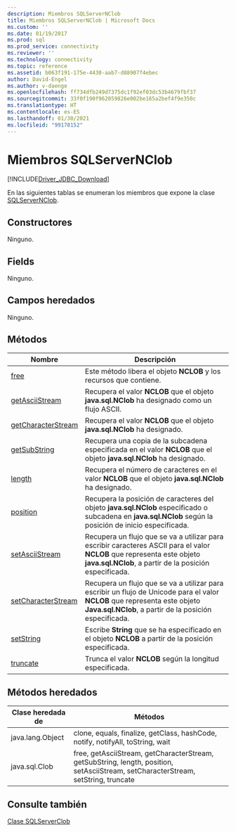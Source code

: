 ```yaml
---
description: Miembros SQLServerNClob
title: Miembros SQLServerNClob | Microsoft Docs
ms.custom: ''
ms.date: 01/19/2017
ms.prod: sql
ms.prod_service: connectivity
ms.reviewer: ''
ms.technology: connectivity
ms.topic: reference
ms.assetid: b063f191-175e-4430-aab7-d88907f4ebec
author: David-Engel
ms.author: v-daenge
ms.openlocfilehash: ff734dfb249d7375dc1f92ef03dc53b4679fbf37
ms.sourcegitcommit: 33f0f190f962059826e002be165a2bef4f9e350c
ms.translationtype: HT
ms.contentlocale: es-ES
ms.lasthandoff: 01/30/2021
ms.locfileid: "99178152"
---
```

# <a name="sqlservernclob-members"></a>Miembros SQLServerNClob
[!INCLUDE[Driver_JDBC_Download](../../../includes/driver_jdbc_download.md)]

  En las siguientes tablas se enumeran los miembros que expone la clase [SQLServerNClob](../../../connect/jdbc/reference/sqlservernclob-class.md).  
  
## <a name="constructors"></a>Constructores  
 Ninguno.  
  
## <a name="fields"></a>Fields  
 Ninguno.  
  
## <a name="inherited-fields"></a>Campos heredados  
 Ninguno.  
  
## <a name="methods"></a>Métodos  
  
|Nombre|Descripción|  
|----------|-----------------|  
|[free](../../../connect/jdbc/reference/free-method-sqlservernclob.md)|Este método libera el objeto **NCLOB** y los recursos que contiene.|  
|[getAsciiStream](../../../connect/jdbc/reference/getasciistream-method-sqlservernclob.md)|Recupera el valor **NCLOB** que el objeto **java.sql.NClob** ha designado como un flujo ASCII.|  
|[getCharacterStream](../../../connect/jdbc/reference/getcharacterstream-method-sqlservernclob.md)|Recupera el valor **NCLOB** que el objeto **java.sql.NClob** ha designado.|  
|[getSubString](../../../connect/jdbc/reference/getsubstring-method-sqlservernclob.md)|Recupera una copia de la subcadena especificada en el valor **NCLOB** que el objeto **java.sql.NClob** ha designado.|  
|[length](../../../connect/jdbc/reference/length-method-sqlservernclob.md)|Recupera el número de caracteres en el valor **NCLOB** que el objeto **java.sql.NClob** ha designado.|  
|[position](../../../connect/jdbc/reference/position-method-sqlservernclob.md)|Recupera la posición de caracteres del objeto **java.sql.NClob** especificado o subcadena en **java.sql.NClob** según la posición de inicio especificada.|  
|[setAsciiStream](../../../connect/jdbc/reference/setasciistream-method-sqlservernclob.md)|Recupera un flujo que se va a utilizar para escribir caracteres ASCII para el valor **NCLOB** que representa este objeto **java.sql.NClob**, a partir de la posición especificada.|  
|[setCharacterStream](../../../connect/jdbc/reference/setcharacterstream-method-sqlservernclob.md)|Recupera un flujo que se va a utilizar para escribir un flujo de Unicode para el valor **NCLOB** que representa este objeto **Java.sql.NClob**, a partir de la posición especificada.|  
|[setString](../../../connect/jdbc/reference/setstring-method-sqlservernclob.md)|Escribe **String** que se ha especificado en el objeto **NCLOB** a partir de la posición especificada.|  
|[truncate](../../../connect/jdbc/reference/truncate-method-sqlservernclob.md)|Trunca el valor **NCLOB** según la longitud especificada.|  
  
## <a name="inherited-methods"></a>Métodos heredados  
  
|Clase heredada de|Métodos|  
|--------------------------|-------------|  
|java.lang.Object|clone, equals, finalize, getClass, hashCode, notify, notifyAll, toString, wait|  
|java.sql.Clob|free, getAsciiStream, getCharacterStream, getSubString, length, position, setAsciiStream, setCharacterStream, setString, truncate|  
  
## <a name="see-also"></a>Consulte también  
 [Clase SQLServerClob](../../../connect/jdbc/reference/sqlserverclob-class.md)  
  
  
